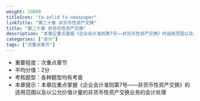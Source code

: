 ```yaml
---
weight: 20000
titleIcon: "fa-solid fa-newspaper"
linkTitle: "第二十章 非货币性资产交换"
title: "第二十章 非货币性资产交换"
description: "本章应重点掌握《企业会计准则第7号——非货币性资产交换》的适用范围以及以公允价值计量的非货币性资产交换业务的会计处理"
categories: ["会计"]
tags: ["次重点章节"]
---
```


* 重要程度：次重点章节
* 平均分值：2分
* 考核题型：各种题型均有考查
* 本章提示：本章应重点掌握《企业会计准则第7号——非货币性资产交换》的适用范围以及以公允价值计量的非货币性资产交换业务的会计处理

